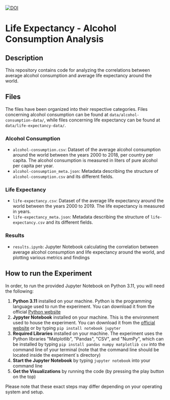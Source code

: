 [![DOI](https://zenodo.org/badge/DOI/10.5281/zenodo.10978931.svg)](https://doi.org/10.5281/zenodo.10978931)

# Life Expectancy - Alcohol Consumption Analysis

## Description
This repository contains code for analyzing the correlations between average alcohol consumption and average life expectancy around the world.

## Files

The files have been organized into their respective categories. Files concerning alcohol consumption can be found at `data/alcohol-consumption-data/`, while files concerning life expectancy can be found at `data/life-expectancy-data/`.

### Alcohol Consumption
* `alcohol-consumption.csv`: Dataset of the average alcohol consumption around the world between the years 2000 to 2018, per country per capita. The alcohol consumption is measured in liters of pure alcohol per capita per year.
* `alcohol-consumption_meta.json`: Metadata describing the structure of `alcohol-consumption.csv` and its different fields.

### Life Expectancy
* `life-expectancy.csv`: Dataset of the average life expectancy around the world between the years 2000 to 2019. The life expectancy is measured in years.
* `life-expectancy_meta.json`: Metadata describing the structure of `life-expectancy.csv` and its different fields.

### Results
* `results.ipynb`: Jupyter Notebook calculating the correlation between average alcohol consumption and life expectancy around the world, and plotting various metrics and findings


## How to run the Experiment
In order, to run the provided Jupyter Notebook on Python 3.11, you will need the following:

1. **Python 3.11** installed on your machine. Python is the programming language used to run the experiment. You can download it from the official [Python website](https://www.python.org)
2. **Jypyter Notebook** installed on your machine. This is the environment used to house the experiment. You can download it from the [official website](https://jupyter.org) or by typing `pip install notebook jupyter`
3. **Required Libraries** installed on your machine. The experiment uses the Python libraries "Matplotlib", "Pandas", "CSV", and "NumPy", which can be installed by typing `pip install pandas numpy matplotlib csv` into the command line of your terminal (note that the command line should be located inside the experiment´s directory)
4. **Start the Jupyter Notebook** by typing `jupyter notebook` into your command line
5. **Get the Visualizations** by running the code (by pressing the play button on the top)

Please note that these exact steps may differ depending on your operating system and setup. 
